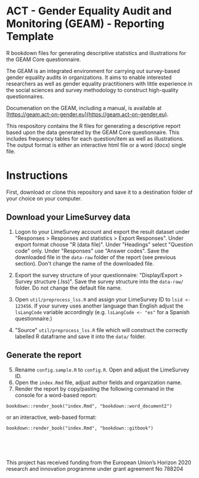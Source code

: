 # ACT - Gender Equality Audit and Monitoring (GEAM) - Reporting Template

R bookdown files for generating descriptive statistics and illustrations for the GEAM Core questionnaire. 

The GEAM is an integrated environment for carrying out survey-based gender equality audits in organizations. It aims to enable interested researchers as well as gender equality practitioners with little experience in the social sciences and survey methodology to construct high-quality questionnaires. 

Documenation on the GEAM, including a manual, is available at [https://geam.act-on-gender.eu](https://geam.act-on-gender.eu). 

This respository contains the R files for generating a descriptive report based upon the data generated by the GEAM Core questionnaire. This includes frequency tables for each question/item as well as illustrations. The output format is either an interactive html file or a word (docx) single file. 

# Instructions

First, download or clone this repository and save it to a destination folder of your choice on your computer. 

## Download your LimeSurvey data

1. Logon to your LimeSurvey account and export the result dataset under "Responses > Responses and statistics > Export Responses". Under export format choose "R (data file)". Under "Headings" select "Question code" only. Under "Responses" use "Answer codes". Save the downloaded file in the `data-raw` folder of the report (see previous section). Don't change the name of the downloaded file. 

2. Export the survey structure of your questionnaire: "Display/Export > Survey structure (.lss)". Save the survey structure into the `data-raw/` folder. Do not change the default file name. 

3. Open `util/preprocess_lss.R` and assign your LimeSurvey ID to  `lsid <- 123456`. If your survey uses another language than English adjust the `lsLangCode` variable accordingly (e.g. `lsLangCode <- "es"` for a Spanish questionnaire.)

4. "Source"  `util/preprocess_lss.R` file which will construct the correctly labelled R dataframe and save it into the `data/` folder. 

## Generate the report

5. Rename `config.sample.R` to `config.R`. Open and adjust the LimeSurvey ID. 
6. Open the `index.Rmd` file, adjust author fields and organization name. 
7. Render the report by copy/pasting the following command in the console for a word-based report: 

```
bookdown::render_book("index.Rmd", "bookdown::word_document2")
```

or an interactive, web-based format: 


```
bookdown::render_book("index.Rmd", "bookdown::gitbook")
```

<p>&nbsp;</p>
<p>&nbsp;</p>


This project has received funding from the European Union’s Horizon 2020 research and innovation programme under grant agreement No 788204
